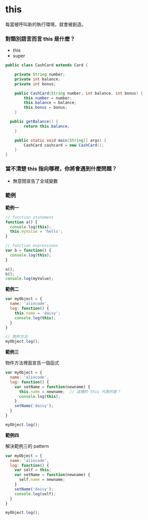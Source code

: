 # this

每當被呼叫新的執行環境，就會被創造。

### 對類別語言而言 this 是什麼？

* this
* super

<!-- 在 class 語言 this 往往指向 instance-->

```java
public class CashCard extends Card {

	private String number;
	private int balance;
	private int bonus;

	public CashCard(String number, int balance, int bonus) {
		this.number = number;
		this.balance = balance;
		this.bonus = bonus;
	}

  public getBalance() {
		return this.balance;
	}

	public static void main(String[] args) {
		CashCard cashcard = new CashCard();
	}
}
```

### 當不清楚 this 指向哪裡，你將會遇到什麼問題？

* 無意間宣告了全域變數

### 範例

**範例一**

```js
// function statement
function a() {
  console.log(this);
  this.myValue = 'hello';
}

// function expressions
var b = function() {
  console.log(this);
}

a();
b();
console.log(myValue);
```
<!-- window, window, hello -->
<!-- 兩個 this 都指向 global -->

**範例二**

<!--當函式連結到物件方法時，this 關鍵字就會指向那個連結到的物件。-->

```js
var myObject = {
  name: 'alincode',
  log: function() {
    this.name = 'daisy';
    console.log(this);
  }
}

// 物件方法
myObject.log();
```

<!-- daisy 發 dayz -->

**範例三**

物件方法裡面宣告一個函式

```js
var myObject = {
  name: 'alincode',
  log: function() {
    var setName = function(newname) {
      this.name = newname;	// 這裡的 this 代表的是？
      console.log(this);
    }
    setName('daisy');
  }
}

myObject.log();
```
<!-- setName 函式並不是物件方法，所以這裡的 this 是指向 globel -->

**範例四**

解決範例三的 pattern

```js
var myObject = {
  name: 'alincode',
  log: function() {
    var self = this;
    var setName = function(newname) {
      self.name = newname;
    }
    setName('daisy');
    console.log(self);
  }
}

myObject.log();
```